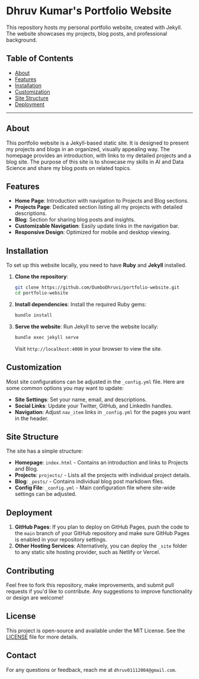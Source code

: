 # Dhruv Kumar's Portfolio Website

This repository hosts my personal portfolio website, created with Jekyll. The website showcases my projects, blog posts, and professional background. 

## Table of Contents
- [About](#about)
- [Features](#features)
- [Installation](#installation)
- [Customization](#customization)
- [Site Structure](#site-structure)
- [Deployment](#deployment)

---

## About
This portfolio website is a Jekyll-based static site. It is designed to present my projects and blogs in an organized, visually appealing way. The homepage provides an introduction, with links to my detailed projects and a blog site. The purpose of this site is to showcase my skills in AI and Data Science and share my blog posts on related topics.

## Features
- **Home Page**: Introduction with navigation to Projects and Blog sections.
- **Projects Page**: Dedicated section listing all my projects with detailed descriptions.
- **Blog**: Section for sharing blog posts and insights.
- **Customizable Navigation**: Easily update links in the navigation bar.
- **Responsive Design**: Optimized for mobile and desktop viewing.

## Installation
To set up this website locally, you need to have **Ruby** and **Jekyll** installed.

1. **Clone the repository**:
    ```bash
    git clone https://github.com/DumboDhruvi/portfolio-website.git
    cd portfolio-website
    ```

2. **Install dependencies**:
    Install the required Ruby gems:
    ```bash
    bundle install
    ```

3. **Serve the website**:
    Run Jekyll to serve the website locally:
    ```bash
    bundle exec jekyll serve
    ```
    Visit `http://localhost:4000` in your browser to view the site.

## Customization
Most site configurations can be adjusted in the `_config.yml` file. Here are some common options you may want to update:

- **Site Settings**: Set your name, email, and descriptions.
- **Social Links**: Update your Twitter, GitHub, and LinkedIn handles.
- **Navigation**: Adjust `nav_item` links in `_config.yml` for the pages you want in the header.

## Site Structure
The site has a simple structure:

- **Homepage**: `index.html` - Contains an introduction and links to Projects and Blog.
- **Projects**: `projects/` - Lists all the projects with individual project details.
- **Blog**: `_posts/` - Contains individual blog post markdown files.
- **Config File**: `_config.yml` - Main configuration file where site-wide settings can be adjusted.
  
## Deployment
1. **GitHub Pages**: If you plan to deploy on GitHub Pages, push the code to the `main` branch of your GitHub repository and make sure GitHub Pages is enabled in your repository settings.
2. **Other Hosting Services**: Alternatively, you can deploy the `_site` folder to any static site hosting provider, such as Netlify or Vercel.

## Contributing
Feel free to fork this repository, make improvements, and submit pull requests if you'd like to contribute. Any suggestions to improve functionality or design are welcome!

## License
This project is open-source and available under the MIT License. See the [LICENSE](LICENSE) file for more details.

## Contact
For any questions or feedback, reach me at `dhruv01112004@gmail.com`.

